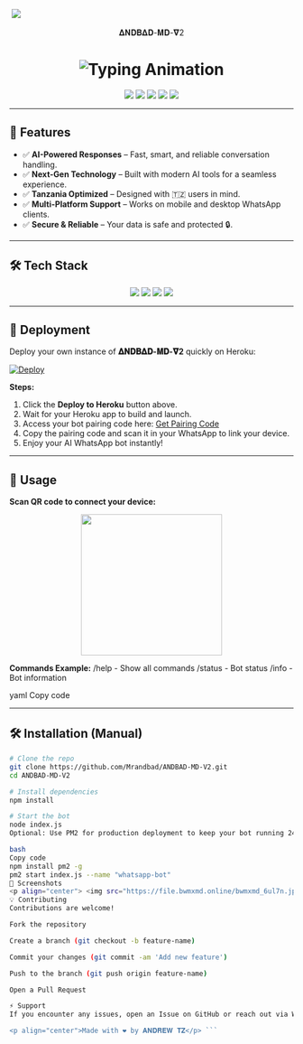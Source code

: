 <a><img src=''/></a>
<a><img src='https://file.bwmxmd.online/bwmxmd_6ul7n.jpeg'/></a>

<p align="center">                                              𝚫𝚴𝐃𝚩𝚫𝐃-𝚳𝐃-𝛁2</p>

<h1 align="center">
  <img src="https://readme-typing-svg.herokuapp.com?font=Fira+Code&size=25&duration=3000&color=00FF00&background=000000&center=true&vCenter=true&width=600&lines=⚡+𝚫𝚴𝐃𝚩𝚫𝐃+𝚳𝐃+𝛁2;🔥+The+Most+Powerful+WhatsApp+Bot;💻+Crafted+by+𝐀𝐍𝐃𝐑𝐄𝐖+𝐓𝐙;🚀+Next-Gen+Ai+Technology;🇹🇿+Fast+⚡+Secure+🔒+Reliable+✅" alt="Typing Animation">
</h1>

<p align="center">
  <img src="https://img.shields.io/badge/Node.js-v20.4.0-green?logo=node.js&style=for-the-badge" />
  <img src="https://img.shields.io/badge/License-MIT-blue?style=for-the-badge" />
  <img src="https://img.shields.io/badge/Heroku-Deploy-blueviolet?logo=heroku&style=for-the-badge" />
  <img src="https://img.shields.io/github/stars/Mrandbad/ANDBAD-MD-V2?style=for-the-badge" />
  <img src="https://img.shields.io/github/forks/Mrandbad/ANDBAD-MD-V2?style=for-the-badge" />
</p>

---

## 🌟 Features
- ✅ **AI-Powered Responses** – Fast, smart, and reliable conversation handling.  
- ✅ **Next-Gen Technology** – Built with modern AI tools for a seamless experience.  
- ✅ **Tanzania Optimized** – Designed with 🇹🇿 users in mind.  
- ✅ **Multi-Platform Support** – Works on mobile and desktop WhatsApp clients.  
- ✅ **Secure & Reliable** – Your data is safe and protected 🔒.  

---

## 🛠 Tech Stack
<p align="center">
  <img src="https://img.shields.io/badge/Node.js-339933?logo=node.js&logoColor=white&style=for-the-badge" />
  <img src="https://img.shields.io/badge/NPM-CB3837?logo=npm&logoColor=white&style=for-the-badge" />
  <img src="https://img.shields.io/badge/JavaScript-F7DF1E?logo=javascript&logoColor=black&style=for-the-badge" />
  <img src="https://img.shields.io/badge/Baileys-7289DA?logo=whatsapp&logoColor=white&style=for-the-badge" />
</p>

---

## 🚀 Deployment

Deploy your own instance of **𝚫𝚴𝐃𝚩𝚫𝐃-𝚳𝐃-𝛁2** quickly on Heroku:

[![Deploy](https://www.herokucdn.com/deploy/button.svg)](https://heroku.com/deploy?template=https://github.com/Mrandbad/ANDBAD-MD-V2)

**Steps:**
1. Click the **Deploy to Heroku** button above.  
2. Wait for your Heroku app to build and launch.  
3. Access your bot pairing code here: [Get Pairing Code](https://andbad-qr-k71b.onrender.com)  
4. Copy the pairing code and scan it in your WhatsApp to link your device.  
5. Enjoy your AI WhatsApp bot instantly!  

---

## 💬 Usage

**Scan QR code to connect your device:**

<p align="center">
  <img src="https://c.tenor.com/7n7qZdd_9tkAAAAC/qr-code.gif" width="250" />
</p>

**Commands Example:**
/help - Show all commands
/status - Bot status
/info - Bot information

yaml
Copy code

---

## 🛠 Installation (Manual)

```bash
# Clone the repo
git clone https://github.com/Mrandbad/ANDBAD-MD-V2.git
cd ANDBAD-MD-V2

# Install dependencies
npm install

# Start the bot
node index.js
Optional: Use PM2 for production deployment to keep your bot running 24/7:

bash
Copy code
npm install pm2 -g
pm2 start index.js --name "whatsapp-bot"
📱 Screenshots
<p align="center"> <img src="https://file.bwmxmd.online/bwmxmd_6ul7n.jpeg" width="400" /> </p>
💡 Contributing
Contributions are welcome!

Fork the repository

Create a branch (git checkout -b feature-name)

Commit your changes (git commit -am 'Add new feature')

Push to the branch (git push origin feature-name)

Open a Pull Request

⚡ Support
If you encounter any issues, open an Issue on GitHub or reach out via WhatsApp using the bot's pairing link.

<p align="center">Made with ❤️ by 𝐀𝐍𝐃𝐑𝐄𝐖 𝐓𝐙</p> ```